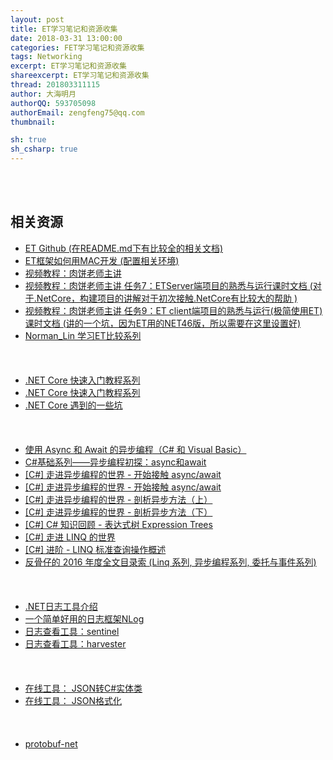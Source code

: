 ```yaml
---
layout: post
title: ET学习笔记和资源收集
date: 2018-03-31 13:00:00
categories: FET学习笔记和资源收集
tags: Networking
excerpt: ET学习笔记和资源收集
shareexcerpt: ET学习笔记和资源收集
thread: 201803311115
author: 大海明月
authorQQ: 593705098
authorEmail: zengfeng75@qq.com
thumbnail: 

sh: true
sh_csharp: true
---
```






<br>
<br>
<h2 class="nav1">相关资源</h2>
<div class="" >
<ul>



<li data-fid="1" data-index="1" draggable="true">
<a target="_blank" contextmenu="thumb-menu" href="https://github.com/egametang/ET" draggable="false">
  <span class="title">ET Github (在README.md下有比较全的相关文档)</span>
</a>
</li>


<li data-fid="1" data-index="1" draggable="true">
<a target="_blank" contextmenu="thumb-menu" href="http://www.tinkingli.com/?p=147" draggable="false">
  <span class="title">ET框架如何用MAC开发 (配置相关环境)</span>
</a>
</li>



<li data-fid="1" data-index="1" draggable="true">
<a target="_blank" contextmenu="thumb-menu" href="http://www.taikr.com/my/course/972" draggable="false">
  <span class="title">视频教程：肉饼老师主讲 </span>
</a>
</li>


<li data-fid="1" data-index="1" draggable="true">
<a target="_blank" contextmenu="thumb-menu" href="http://www.taikr.com/course/972/task/27872/show" draggable="false">
  <span class="title">视频教程：肉饼老师主讲 任务7：ETServer端项目的熟悉与运行课时文档 (对于.NetCore，构建项目的讲解对于初次接触.NetCore有比较大的帮助 )</span>
</a>
</li>


<li data-fid="1" data-index="1" draggable="true">
<a target="_blank" contextmenu="thumb-menu" href="http://www.taikr.com/course/972/task/27874/show" draggable="false">
  <span class="title">视频教程：肉饼老师主讲 任务9：ET client端项目的熟悉与运行(极简使用ET)课时文档 (讲的一个坑，因为ET用的NET46版，所以需要在这里设置好)</span>
</a>
</li>


<li data-fid="1" data-index="1" draggable="true">
<a target="_blank" contextmenu="thumb-menu" href="https://blog.csdn.net/Norman_Lin" draggable="false">
  <span class="title">Norman_Lin 学习ET比较系列</span>
</a>
</li>


<br>
<br>
<br>


<li data-fid="1" data-index="1" draggable="true">
<a target="_blank" contextmenu="thumb-menu" href="https://www.cnblogs.com/ken-io/p/dotnet-core-quickstart.html" draggable="false">
  <span class="title">.NET Core 快速入门教程系列 </span>
</a>
</li>


<li data-fid="1" data-index="1" draggable="true">
<a target="_blank" contextmenu="thumb-menu" href="https://ken.io/serie/dotnet-core-quickstart" draggable="false">
  <span class="title">.NET Core 快速入门教程系列 </span>
</a>
</li>



<li data-fid="1" data-index="1" draggable="true">
<a target="_blank" contextmenu="thumb-menu" href="https://www.cnblogs.com/dotnet-org-cn/p/7566724.html" draggable="false">
  <span class="title">.NET Core 遇到的一些坑 </span>
</a>
</li>


<br>
<br>
<br>

<li data-fid="1" data-index="1" draggable="true">
<a target="_blank" contextmenu="thumb-menu" href="https://msdn.microsoft.com/library/hh191443(vs.110).aspx" draggable="false">
  <span class="title">使用 Async 和 Await 的异步编程（C# 和 Visual Basic）</span>
</a>
</li>

<li data-fid="1" data-index="1" draggable="true">
<a target="_blank" contextmenu="thumb-menu" href="https://www.cnblogs.com/landeanfen/p/4734252.html" draggable="false">
  <span class="title">C#基础系列——异步编程初探：async和await</span>
</a>
</li>

<li data-fid="1" data-index="1" draggable="true">
<a target="_blank" contextmenu="thumb-menu" href="http://www.cnblogs.com/liqingwen/p/5831951.html" draggable="false">
  <span class="title">[C#] 走进异步编程的世界 - 开始接触 async/await</span>
</a>
</li>

<li data-fid="1" data-index="1" draggable="true">
<a target="_blank" contextmenu="thumb-menu" href="http://www.cnblogs.com/liqingwen/p/5831951.html" draggable="false">
  <span class="title">[C#] 走进异步编程的世界 - 开始接触 async/await</span>
</a>
</li>

<li data-fid="1" data-index="1" draggable="true">
<a target="_blank" contextmenu="thumb-menu" href="http://www.cnblogs.com/liqingwen/p/5844095.html" draggable="false">
  <span class="title">[C#] 走进异步编程的世界 - 剖析异步方法（上）</span>
</a>
</li>

<li data-fid="1" data-index="1" draggable="true">
<a target="_blank" contextmenu="thumb-menu" href="http://www.cnblogs.com/liqingwen/p/5866241.html" draggable="false">
  <span class="title">[C#] 走进异步编程的世界 - 剖析异步方法（下）</span>
</a>
</li>



<li data-fid="1" data-index="1" draggable="true">
<a target="_blank" contextmenu="thumb-menu" href="http://www.cnblogs.com/liqingwen/p/5868688.html" draggable="false">
  <span class="title">[C#] C# 知识回顾 - 表达式树 Expression Trees</span>
</a>
</li>


<li data-fid="1" data-index="1" draggable="true">
<a target="_blank" contextmenu="thumb-menu" href="http://www.cnblogs.com/liqingwen/p/5832322.html" draggable="false">
  <span class="title">[C#] 走进 LINQ 的世界</span>
</a>
</li>

<li data-fid="1" data-index="1" draggable="true">
<a target="_blank" contextmenu="thumb-menu" href="http://www.cnblogs.com/liqingwen/p/5801249.html" draggable="false">
  <span class="title">[C#] 进阶 - LINQ 标准查询操作概述</span>
</a>
</li>




<li data-fid="1" data-index="1" draggable="true">
<a target="_blank" contextmenu="thumb-menu" href="http://www.cnblogs.com/liqingwen/p/5902587.html" draggable="false">
  <span class="title">反骨仔的 2016 年度全文目录索 (Linq 系列, 异步编程系列, 委托与事件系列)</span>
</a>
</li>






<br>
<br>
<br>


<li data-fid="1" data-index="1" draggable="true">
<a target="_blank" contextmenu="thumb-menu" href="http://www.cnblogs.com/maxliu/archive/2012/08/03/2621088.html" draggable="false">
  <span class="title">.NET日志工具介绍 </span>
</a>
</li>




<li data-fid="1" data-index="1" draggable="true">
<a target="_blank" contextmenu="thumb-menu" href="https://www.cnblogs.com/TianFang/p/4003749.html" draggable="false">
  <span class="title">一个简单好用的日志框架NLog </span>
</a>
</li>

<li data-fid="1" data-index="1" draggable="true">
<a target="_blank" contextmenu="thumb-menu" href="https://archive.codeplex.com/?p=sentinel" draggable="false">
  <span class="title">日志查看工具：sentinel </span>
</a>
</li>



<li data-fid="1" data-index="1" draggable="true">
<a target="_blank" contextmenu="thumb-menu" href="https://archive.codeplex.com/?p=harvester" draggable="false">
  <span class="title">日志查看工具：harvester </span>
</a>
</li>


<br>
<br>
<br>


<li data-fid="1" data-index="1" draggable="true">
<a target="_blank" contextmenu="thumb-menu" href="https://www.bejson.com/convert/json2csharp/@" draggable="false">
  <span class="title">在线工具： JSON转C#实体类 </span>
</a>
</li>


<li data-fid="1" data-index="1" draggable="true">
<a target="_blank" contextmenu="thumb-menu" href="https://www.bejson.com/" draggable="false">
  <span class="title">在线工具： JSON格式化 </span>
</a>
</li>


<br>
<br>
<br>



<li data-fid="1" data-index="1" draggable="true">
<a target="_blank" contextmenu="thumb-menu" href="https://github.com/mgravell/protobuf-net" draggable="false">
  <span class="title">protobuf-net </span>
</a>
</li>




<!-- 

<li data-fid="1" data-index="1" draggable="true">
<a target="_blank" contextmenu="thumb-menu" href="http://www.cnblogs.com/dflying/category/78087.html" draggable="false">
  <span class="title">NLog文章系列——系列文章目录以及简要介绍 </span>
</a>
</li>



<li data-fid="1" data-index="1" draggable="true">
<a target="_blank" contextmenu="thumb-menu" href="http://www.cnblogs.com/dflying/archive/2006/12/05/583071.html" draggable="false">
  <span class="title">NLog文章系列——入门教程（上） </span>
</a>
</li>


<li data-fid="1" data-index="1" draggable="true">
<a target="_blank" contextmenu="thumb-menu" href="http://www.cnblogs.com/dflying/archive/2006/12/06/584426.html" draggable="false">
  <span class="title">NLog文章系列——入门教程（中） </span>
</a>
</li>

<li data-fid="1" data-index="1" draggable="true">
<a target="_blank" contextmenu="thumb-menu" href="http://www.cnblogs.com/dflying/archive/2006/12/07/585787.html" draggable="false">
  <span class="title">NLog文章系列——入门教程（下） </span>
</a>
</li>

<li data-fid="1" data-index="1" draggable="true">
<a target="_blank" contextmenu="thumb-menu" href="http://www.cnblogs.com/dflying/archive/2006/12/08/586678.html" draggable="false">
  <span class="title">NLog文章系列——与Visual Studio集成 </span>
</a>
</li> -->


</ul>

